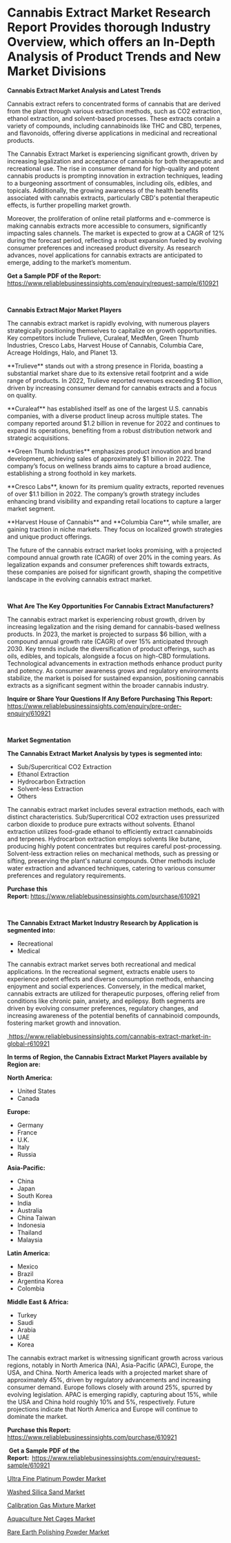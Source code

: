 <p><h1>Cannabis Extract Market Research Report Provides thorough Industry Overview, which offers an In-Depth Analysis of Product Trends and New Market Divisions</h1></p><p><strong>Cannabis Extract Market Analysis and Latest Trends</strong></p>
<p><p>Cannabis extract refers to concentrated forms of cannabis that are derived from the plant through various extraction methods, such as CO2 extraction, ethanol extraction, and solvent-based processes. These extracts contain a variety of compounds, including cannabinoids like THC and CBD, terpenes, and flavonoids, offering diverse applications in medicinal and recreational products.</p><p>The Cannabis Extract Market is experiencing significant growth, driven by increasing legalization and acceptance of cannabis for both therapeutic and recreational use. The rise in consumer demand for high-quality and potent cannabis products is prompting innovation in extraction techniques, leading to a burgeoning assortment of consumables, including oils, edibles, and topicals. Additionally, the growing awareness of the health benefits associated with cannabis extracts, particularly CBD's potential therapeutic effects, is further propelling market growth.</p><p>Moreover, the proliferation of online retail platforms and e-commerce is making cannabis extracts more accessible to consumers, significantly impacting sales channels. The market is expected to grow at a CAGR of 12% during the forecast period, reflecting a robust expansion fueled by evolving consumer preferences and increased product diversity. As research advances, novel applications for cannabis extracts are anticipated to emerge, adding to the market’s momentum.</p></p>
<p><strong>Get a Sample PDF of the Report:&nbsp;</strong> <a href="https://www.reliablebusinessinsights.com/enquiry/request-sample/610921?utm_campaign=60&utm_medium=2&utm_source=Github&utm_content=ia&utm_term=10122024&utm_id=cannabis-extract">https://www.reliablebusinessinsights.com/enquiry/request-sample/610921</a></p>
<p>&nbsp;</p>
<p><strong>Cannabis Extract Major Market Players</strong></p>
<p><p>The cannabis extract market is rapidly evolving, with numerous players strategically positioning themselves to capitalize on growth opportunities. Key competitors include Trulieve, Curaleaf, MedMen, Green Thumb Industries, Cresco Labs, Harvest House of Cannabis, Columbia Care, Acreage Holdings, Halo, and Planet 13.</p><p>**Trulieve** stands out with a strong presence in Florida, boasting a substantial market share due to its extensive retail footprint and a wide range of products. In 2022, Trulieve reported revenues exceeding $1 billion, driven by increasing consumer demand for cannabis extracts and a focus on quality.</p><p>**Curaleaf** has established itself as one of the largest U.S. cannabis companies, with a diverse product lineup across multiple states. The company reported around $1.2 billion in revenue for 2022 and continues to expand its operations, benefiting from a robust distribution network and strategic acquisitions.</p><p>**Green Thumb Industries** emphasizes product innovation and brand development, achieving sales of approximately $1 billion in 2022. The company’s focus on wellness brands aims to capture a broad audience, establishing a strong foothold in key markets.</p><p>**Cresco Labs**, known for its premium quality extracts, reported revenues of over $1.1 billion in 2022. The company’s growth strategy includes enhancing brand visibility and expanding retail locations to capture a larger market segment.</p><p>**Harvest House of Cannabis** and **Columbia Care**, while smaller, are gaining traction in niche markets. They focus on localized growth strategies and unique product offerings.</p><p>The future of the cannabis extract market looks promising, with a projected compound annual growth rate (CAGR) of over 20% in the coming years. As legalization expands and consumer preferences shift towards extracts, these companies are poised for significant growth, shaping the competitive landscape in the evolving cannabis extract market.</p></p>
<p>&nbsp;</p>
<p><strong>What Are The Key Opportunities For Cannabis Extract Manufacturers?</strong></p>
<p><p>The cannabis extract market is experiencing robust growth, driven by increasing legalization and the rising demand for cannabis-based wellness products. In 2023, the market is projected to surpass $6 billion, with a compound annual growth rate (CAGR) of over 15% anticipated through 2030. Key trends include the diversification of product offerings, such as oils, edibles, and topicals, alongside a focus on high-CBD formulations. Technological advancements in extraction methods enhance product purity and potency. As consumer awareness grows and regulatory environments stabilize, the market is poised for sustained expansion, positioning cannabis extracts as a significant segment within the broader cannabis industry.</p></p>
<p><strong>Inquire or Share Your Questions If Any Before Purchasing This Report:</strong> <a href="https://www.reliablebusinessinsights.com/enquiry/pre-order-enquiry/610921?utm_campaign=60&utm_medium=2&utm_source=Github&utm_content=ia&utm_term=10122024&utm_id=cannabis-extract">https://www.reliablebusinessinsights.com/enquiry/pre-order-enquiry/610921</a></p>
<p>&nbsp;</p>
<p><strong>Market Segmentation</strong></p>
<p><strong>The Cannabis Extract Market Analysis by types is segmented into:</strong></p>
<p><ul><li>Sub/Supercritical CO2 Extraction</li><li>Ethanol Extraction</li><li>Hydrocarbon Extraction</li><li>Solvent-less Extraction</li><li>Others</li></ul></p>
<p><p>The cannabis extract market includes several extraction methods, each with distinct characteristics. Sub/Supercritical CO2 extraction uses pressurized carbon dioxide to produce pure extracts without solvents. Ethanol extraction utilizes food-grade ethanol to efficiently extract cannabinoids and terpenes. Hydrocarbon extraction employs solvents like butane, producing highly potent concentrates but requires careful post-processing. Solvent-less extraction relies on mechanical methods, such as pressing or sifting, preserving the plant's natural compounds. Other methods include water extraction and advanced techniques, catering to various consumer preferences and regulatory requirements.</p></p>
<p><strong>Purchase this Report:&nbsp;</strong><a href="https://www.reliablebusinessinsights.com/purchase/610921?utm_campaign=60&utm_medium=2&utm_source=Github&utm_content=ia&utm_term=10122024&utm_id=cannabis-extract">https://www.reliablebusinessinsights.com/purchase/610921</a></p>
<p>&nbsp;</p>
<p><strong>The Cannabis Extract Market Industry Research by Application is segmented into:</strong></p>
<p><ul><li>Recreational</li><li>Medical</li></ul></p>
<p><p>The cannabis extract market serves both recreational and medical applications. In the recreational segment, extracts enable users to experience potent effects and diverse consumption methods, enhancing enjoyment and social experiences. Conversely, in the medical market, cannabis extracts are utilized for therapeutic purposes, offering relief from conditions like chronic pain, anxiety, and epilepsy. Both segments are driven by evolving consumer preferences, regulatory changes, and increasing awareness of the potential benefits of cannabinoid compounds, fostering market growth and innovation.</p></p>
<p><a href="https://www.reliablebusinessinsights.com/cannabis-extract-market-in-global-r610921?utm_campaign=60&utm_medium=2&utm_source=Github&utm_content=ia&utm_term=10122024&utm_id=cannabis-extract">&nbsp;https://www.reliablebusinessinsights.com/cannabis-extract-market-in-global-r610921</a></p>
<p><strong>In terms of Region, the Cannabis Extract Market Players available by Region are:</strong></p>
<p>
    <p> <strong> North America: </strong>
        <ul>
            <li>United States</li>
            <li>Canada</li>
        </ul>
        </p> 
    <p> <strong> Europe: </strong>
        <ul>
            <li>Germany</li>
            <li>France</li>
            <li>U.K.</li>
            <li>Italy</li>
            <li>Russia</li>
        </ul>
        </p> 
    <p> <strong> Asia-Pacific: </strong>
        <ul>
            <li>China</li>
            <li>Japan</li>
            <li>South Korea</li>
            <li>India</li>
            <li>Australia</li>
            <li>China Taiwan</li>
            <li>Indonesia</li>
            <li>Thailand</li>
            <li>Malaysia</li>
        </ul>
        </p> 
    <p> <strong> Latin America: </strong>
        <ul>
            <li>Mexico</li>
            <li>Brazil</li>
            <li>Argentina Korea</li>
            <li>Colombia</li>
        </ul>
        </p> 
    <p> <strong> Middle East & Africa: </strong>
        <ul>
            <li>Turkey</li>
            <li>Saudi</li>
            <li>Arabia</li>
            <li>UAE</li>
            <li>Korea</li>
        </ul>
    </p>
    </p>
<p><p>The cannabis extract market is witnessing significant growth across various regions, notably in North America (NA), Asia-Pacific (APAC), Europe, the USA, and China. North America leads with a projected market share of approximately 45%, driven by regulatory advancements and increasing consumer demand. Europe follows closely with around 25%, spurred by evolving legislation. APAC is emerging rapidly, capturing about 15%, while the USA and China hold roughly 10% and 5%, respectively. Future projections indicate that North America and Europe will continue to dominate the market.</p></p>
<p><strong>Purchase this Report: </strong><a href="https://www.reliablebusinessinsights.com/purchase/610921?utm_campaign=60&utm_medium=2&utm_source=Github&utm_content=ia&utm_term=10122024&utm_id=cannabis-extract">https://www.reliablebusinessinsights.com/purchase/610921</a></p>
<p>&nbsp;<strong>Get a Sample PDF of the Report:&nbsp;&nbsp;</strong><a href="https://www.reliablebusinessinsights.com/enquiry/request-sample/610921?utm_campaign=60&utm_medium=2&utm_source=Github&utm_content=ia&utm_term=10122024&utm_id=cannabis-extract">https://www.reliablebusinessinsights.com/enquiry/request-sample/610921</a></p>
<p><strong></strong></p>
<p><p><a href="https://github.com/FahadAhmed223/Market-Research-Report-List-1/blob/main/ultra-fine-platinum-powder-market.md?utm_campaign=60&utm_medium=2&utm_source=Github&utm_content=ia&utm_term=10122024&utm_id=cannabis-extract">Ultra Fine Platinum Powder Market</a></p><p><a href="https://www.linkedin.com/pulse/th-score-market-0ptye?utm_campaign=60&utm_medium=2&utm_source=Github&utm_content=ia&utm_term=10122024&utm_id=cannabis-extract">Washed Silica Sand Market</a></p><p><a href="https://www.linkedin.com/pulse/th-score-market-0ptye?utm_campaign=60&utm_medium=2&utm_source=Github&utm_content=ia&utm_term=10122024&utm_id=cannabis-extract">Calibration Gas Mixture Market</a></p><p><a href="https://github.com/sherikacas30/Market-Research-Report-List-1/blob/main/aquaculture-net-cages-market.md?utm_campaign=60&utm_medium=2&utm_source=Github&utm_content=ia&utm_term=10122024&utm_id=cannabis-extract">Aquaculture Net Cages Market</a></p><p><a href="https://www.linkedin.com/pulse/futur-trend-quest-sl8ue?utm_campaign=60&utm_medium=2&utm_source=Github&utm_content=ia&utm_term=10122024&utm_id=cannabis-extract">Rare Earth Polishing Powder Market</a></p></p>